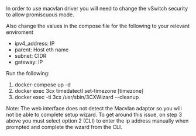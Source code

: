 In order to use macvlan driver you will need to change the vSwitch security to allow promiscuous mode.

Also change the values in the compose file for the following to your relevant enviroment

- ipv4_address: IP
- parent: Host eth name
- subnet: CIDR
- gateway: IP


Run the following:

1. docker-compose up -d
2. docker exec 3cx timedatectl set-timezone [timezone]
3. docker exec -ti 3cx /usr/sbin/3CXWizard --cleanup

Note: The web interface does not detect the Macvlan adaptor so you will not be able to complete setup wizard. To get around this issue, on step 3 above you must select option 2 (CLI) to enter the ip address manually when prompted and complete the wzard from the CLI.
